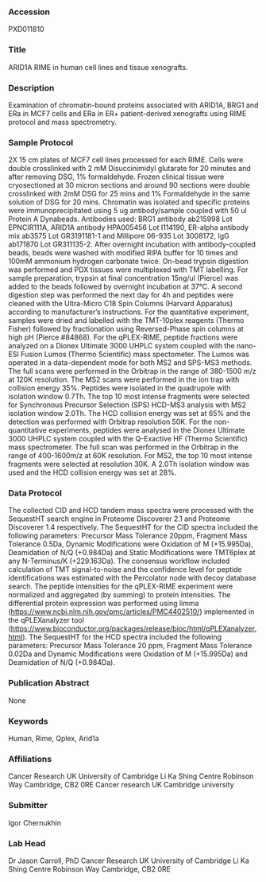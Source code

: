 ### Accession
PXD011810

### Title
ARID1A RIME in human cell lines and tissue xenografts.

### Description
Examination of chromatin-bound proteins associated with ARID1A, BRG1 and ERa in MCF7 cells and ERa in ER+ patient-derived xenografts using RIME protocol and mass spectrometry.

### Sample Protocol
2X 15 cm plates of MCF7 cell lines processed for each RIME. Cells were double crosslinked with 2 mM Disuccinimidyl glutarate for 20 minutes and after removing DSG, 1% formaldehyde. Frozen clinical tissue were cryosectioned at 30 micron sections and around 90 sections were double crosslinked with 2mM DSG for 25 mins and 1% Formaldehyde in the same solution of DSG for 20 mins. Chromatin was isolated and specific proteins were immunoprecipitated using 5 ug antibody/sample coupled with 50 ul Protein A Dynabeads. Antibodies used: BRG1 antibody ab215998 Lot EPNCIR111A, ARID1A antibody HPA005456 Lot I114190, ER-alpha antibody mix ab3575 Lot GR3191181-1 and Millipore 06-935 Lot 3008172, IgG ab171870 Lot GR311135-2. After overnight incubation with antibody-coupled beads, beads were washed with modified RIPA buffer for 10 times and 100mM ammonium hydrogen carbonate twice. On-bead trypsin digestion was performed and PDX tissues were multiplexed with TMT labelling. For sample preparation, trypsin at final concentration 15ng/ul (Pierce) was added to the beads followed by overnight incubation at 37°C. A second digestion step was performed the next day for 4h and peptides were cleaned with the Ultra-Micro C18 Spin Columns (Harvard Apparatus) according to manufacturer’s instructions. For the quantitative experiment, samples were dried and labelled with the TMT-10plex reagents (Thermo Fisher) followed by fractionation using Reversed-Phase spin columns at high pH (Pierce #84868). For the qPLEX-RIME, peptide fractions were analyzed on a Dionex Ultimate 3000 UHPLC system coupled with the nano-ESI Fusion Lumos (Thermo Scientific) mass spectometer. The Lumos was operated in a data-dependent mode for both MS2 and SPS-MS3 methods. The full scans were performed in the Orbitrap in the range of 380-1500 m/z at 120K resolution. The MS2 scans were performed in the ion trap with collision energy 35%. Peptides were isolated in the quadrupole with isolation window 0.7Th. The top 10 most intense fragments were selected for Synchronous Precursor Selection (SPS) HCD-MS3 analysis with MS2 isolation window 2.0Th. The HCD collision energy was set at 65% and the detection was performed with Orbitrap resolution 50K. For the non-quantitative experiments, peptides were analysed in the Dionex Ultimate 3000 UHPLC system coupled with the Q-Exactive HF (Thermo Scientific) mass spectrometer. The full scan was performed in the Orbitrap in the range of 400-1600m/z at 60K resolution. For MS2, the top 10 most intense fragments were selected at resolution 30K. A 2.0Th isolation window was used and the HCD collision energy was set at 28%.

### Data Protocol
The collected CID and HCD tandem mass spectra were processed with the SequestHT search engine in Proteome Discoverer 2.1 and Proteome Discoverer 1.4 respectively. The SequestHT for the CID spectra included the following parameters: Precursor Mass Tolerance 20ppm, Fragment Mass Tolerance 0.5Da, Dynamic Modifications were Oxidation of M (+15.995Da), Deamidation of N/Q (+0.984Da) and Static Modifications were TMT6plex at any N-Terminus/K (+229.163Da). The consensus workflow included calculation of TMT signal-to-noise and the confidence level for peptide identifications was estimated with the Percolator node with decoy database search. The peptide intensities for the qPLEX-RIME experiment were normalized and aggregated (by summing) to protein intensities. The differential protein expression was performed using limma (https://www.ncbi.nlm.nih.gov/pmc/articles/PMC4402510/) implemented in the qPLEXanalyzer tool (https://www.bioconductor.org/packages/release/bioc/html/qPLEXanalyzer.html). The SequestHT for the HCD spectra included the following parameters: Precursor Mass Tolerance 20 ppm, Fragment Mass Tolerance 0.02Da and Dynamic Modifications were Oxidation of M (+15.995Da) and Deamidation of N/Q (+0.984Da).

### Publication Abstract
None

### Keywords
Human, Rime, Qplex, Arid1a

### Affiliations
Cancer Research UK University of Cambridge Li Ka Shing Centre Robinson Way Cambridge, CB2 0RE
Cancer research UK Cambridge university

### Submitter
Igor Chernukhin

### Lab Head
Dr Jason Carroll, PhD
Cancer Research UK University of Cambridge Li Ka Shing Centre Robinson Way Cambridge, CB2 0RE


